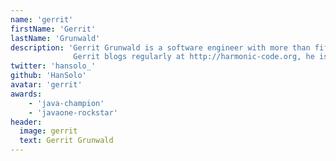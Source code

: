 ```yaml
---
name: 'gerrit'
firstName: 'Gerrit'
lastName: 'Grunwald'
description: 'Gerrit Grunwald is a software engineer with more than fifteen years of experience in software development. He is a true believer in open source and has participated in popular projects like JFXtras.org as well as his own projects (TilesFX, Medusa, Enzo, SteelSeries Swing, SteelSeries Canvas). 
              Gerrit blogs regularly at http://harmonic-code.org, he is an active member of the Java community, where he founded and leads the Java User Group Münster (Germany), is a JavaOne rockstar and Java Champion. He is a speaker at conferences and user groups internationally and writes for several magazines.'
twitter: 'hansolo_'
github: 'HanSolo'
avatar: 'gerrit'
awards:
    - 'java-champion'
    - 'javaone-rockstar'
header:
  image: gerrit
  text: Gerrit Grunwald
---
```

